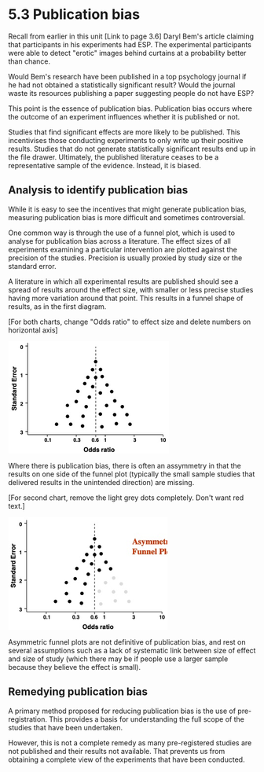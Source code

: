 # 5.3 Publication bias

Recall from earlier in this unit [Link to page 3.6] Daryl Bem's article claiming that participants in his experiments had ESP. The experimental participants were able to detect "erotic" images behind curtains at a probability better than chance.

Would Bem's research have been published in a top psychology journal if he had not obtained a statistically significant result? Would the journal waste its resources publishing a paper suggesting people do not have ESP?

This point is the essence of publication bias. Publication bias occurs where the outcome of an experiment influences whether it is published or not.

Studies that find significant effects are more likely to be published. This incentivises those conducting experiments to only write up their positive results. Studies that do not generate statistically significant results end up in the file drawer. Ultimately, the published literature ceases to be a representative sample of the evidence. Instead, it is biased.

## Analysis to identify publication bias

While it is easy to see the incentives that might generate publication bias, measuring publication bias is more difficult and sometimes controversial.

One common way is through the use of a funnel plot, which is used to analyse for publication bias across a literature. The effect sizes of all experiments examining a particular intervention are plotted against the precision of the studies. Precision is usually proxied by study size or the standard error.

A literature in which all experimental results are published should see a spread of results around the effect size, with smaller or less precise studies having more variation around that point. This results in a funnel shape of results, as in the first diagram.

[For both charts, change "Odds ratio" to effect size and delete numbers on horizontal axis]

![](img/funnel_1.jpg)

Where there is publication bias, there is often an assymmetry in that the results on one side of the funnel plot (typically the small sample studies that delivered results in the unintended direction) are missing.

[For second chart, remove the light grey dots completely. Don't want red text.]

![](img/funnel_2.jpg)

Asymmetric funnel plots are not definitive of publication bias, and rest on several assumptions such as a lack of systematic link between size of effect and size of study (which there may be if people use a larger sample because they believe the effect is small). 

## Remedying publication bias

A primary method proposed for reducing publication bias is the use of pre-registration. This provides a basis for understanding the full scope of the studies that have been undertaken.

However, this is not a complete remedy as many pre-registered studies are not published and their results not available. That prevents us from obtaining a complete view of the experiments that have been conducted.